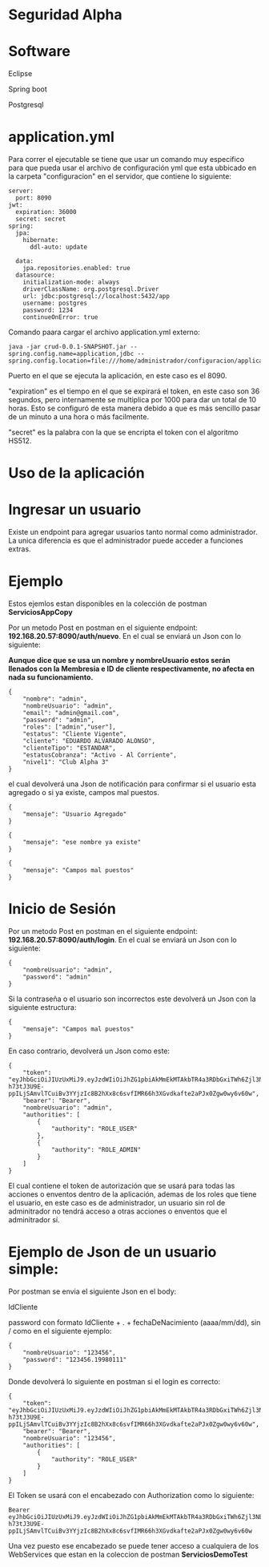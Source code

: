 # Seguridad Alpha

# Software

Eclipse

Spring boot

Postgresql

# application.yml

Para correr el ejecutable se tiene que usar un comando muy especifico para que pueda usar el archivo de configuración yml que esta ubbicado en la carpeta "configuracion" en el servidor, que contiene lo siguiente:

```
server:
  port: 8090
jwt:
  expiration: 36000
  secret: secret
spring:
  jpa:
    hibernate:
      ddl-auto: update

  data:
    jpa.repositories.enabled: true
  datasource:
    initialization-mode: always
    driverClassName: org.postgresql.Driver
    url: jdbc:postgresql://localhost:5432/app
    username: postgres
    password: 1234
    continueOnError: true
```

Comando paara cargar el archivo application.yml externo:

```
java -jar crud-0.0.1-SNAPSHOT.jar --spring.config.name=application,jdbc --spring.config.location=file:///home/administrador/configuracion/application.yml
```


Puerto en el que se ejecuta la aplicación, en este caso es el 8090.

"expiration" es el tiempo en el que se expirará el token, en este caso son 36 segundos, pero internamente se multiplica por 1000 para dar un total de 10 horas. 
Esto se configuró de esta manera debido a que es más sencillo pasar de un minuto a una hora o más facilmente.

"secret" es la palabra con la que se encripta el token con el algoritmo HS512.

# Uso de la aplicación

# Ingresar un usuario

Existe un endpoint para agregar usuarios tanto normal como administrador. La unica diferencia es que el administrador puede acceder a funciones extras. 

# Ejemplo

Estos ejemlos estan disponibles en la colección de postman **ServiciosAppCopy**

Por un metodo Post en postman en el siguiente endpoint: **192.168.20.57:8090/auth/nuevo**. En el cual se enviará un Json con lo siguiente:

**Aunque dice que se usa un nombre y nombreUsuario estos serán llenados con la Membresia e ID de cliente respectivamente, no afecta en nada su funcionamiento.**

```
{
    "nombre": "admin",
    "nombreUsuario": "admin",
    "email": "admin@gmail.com",
    "password": "admin",
    "roles": ["admin","user"],
    "estatus": "Cliente Vigente",
    "cliente": "EDUARDO ALVARADO ALONSO",
    "clienteTipo": "ESTANDAR",
    "estatusCobranza": "Activo - Al Corriente",
    "nivel1": "Club Alpha 3"
}
```

el cual devolverá una Json de notificación para confirmar si el usuario esta agregado o si ya existe, campos mal puestos. 

```
{
    "mensaje": "Usuario Agregado"
}
```

```
{
    "mensaje": "ese nombre ya existe"
}

```

```
{
    "mensaje": "Campos mal puestos"
}

```

# Inicio de Sesión

Por un metodo Post en postman en el siguiente endpoint: **192.168.20.57:8090/auth/login**. En el cual se enviará un Json con lo siguiente:

```
{
    "nombreUsuario": "admin",
    "password": "admin"
}
```

Si la contraseña o el usuario son incorrectos este devolverá un Json con la siguiente estructura: 

```
{
    "mensaje": "Campos mal puestos"
}

```

En caso contrario, devolverá un Json como este: 

```
{
    "token": "eyJhbGciOiJIUzUxMiJ9.eyJzdWIiOiJhZG1pbiAkMmEkMTAkbTR4a3RDbGxiTWh6Zjl3NEc1MEFhLktsMEJ3bEFVZlhOZHBETGFrMU5YcGsvNEJvczFmVWkiLCJpYXQiOjE2MjczMTU2MTEsImV4cCI6MTYyNzM1MTYxMX0.LtCqYE_-h73tJ3U9E-ppILjSAmvlTCuiBv3YYjzIc8B2hXx8c6svfIMR66h3XGvdkafte2aPJx0Zgw0wy6v60w",
    "bearer": "Bearer",
    "nombreUsuario": "admin",
    "authorities": [
        {
            "authority": "ROLE_USER"
        },
        {
            "authority": "ROLE_ADMIN"
        }
    ]
}
```
El cual contiene el token de autorización que se usará para todas las acciones o enventos dentro de la aplicación, ademas de los roles que tiene el usuario, en este caso es de administrador,
un usuario sin rol de adminitrador no tendrá acceso a otras acciones o enventos que el adminitrador sí. 

# **Ejemplo de Json de un usuario simple:**

Por postman se envia el siguiente Json en el body:

IdCliente

password con formato IdCliente + . + fechaDeNacimiento (aaaa/mm/dd), sin / como en el siguiente ejemplo: 
```
{
    "nombreUsuario": "123456",
    "password": "123456.19980111"
}
```
Donde devolverá lo siguiente en postman si el login es correcto: 
```
{
    "token": "eyJhbGciOiJIUzUxMiJ9.eyJzdWIiOiJhZG1pbiAkMmEkMTAkbTR4a3RDbGxiTWh6Zjl3NEc1MEFhLktsMEJ3bEFVZlhOZHBETGFrMU5YcGsvNEJvczFmVWkiLCJpYXQiOjE2MjczMTU2MTEsImV4cCI6MTYyNzM1MTYxMX0.LtCqYE_-h73tJ3U9E-ppILjSAmvlTCuiBv3YYjzIc8B2hXx8c6svfIMR66h3XGvdkafte2aPJx0Zgw0wy6v60w",
    "bearer": "Bearer",
    "nombreUsuario": "123456",
    "authorities": [
        {
            "authority": "ROLE_USER"
        }
    ]
}
```

El Token se usará con el encabezado con Authorization como lo siguiente: 

```
Bearer eyJhbGciOiJIUzUxMiJ9.eyJzdWIiOiJhZG1pbiAkMmEkMTAkbTR4a3RDbGxiTWh6Zjl3NEc1MEFhLktsMEJ3bEFVZlhOZHBETGFrMU5YcGsvNEJvczFmVWkiLCJpYXQiOjE2MjczMTU2MTEsImV4cCI6MTYyNzM1MTYxMX0.LtCqYE_-h73tJ3U9E-ppILjSAmvlTCuiBv3YYjzIc8B2hXx8c6svfIMR66h3XGvdkafte2aPJx0Zgw0wy6v60w
```

Una vez puesto ese encabezado se puede tener acceso a cualquiera de los WebServices que estan en la coleccion de postman **ServiciosDemoTest**








